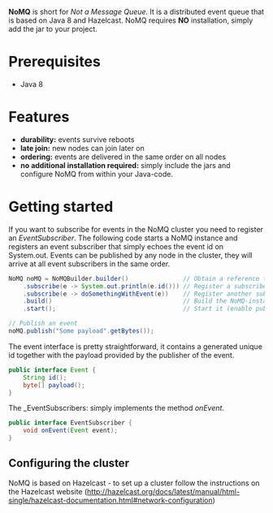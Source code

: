 __NoMQ__ is short for _Not a Message Queue_. It is a distributed event queue that is based on Java 8 and Hazelcast. NoMQ requires
__NO__ installation, simply add the jar to your project.

# Prerequisites
* Java 8

# Features
 * __durability:__ events survive reboots
 * __late join:__ new nodes can join later on
 * __ordering:__ events are delivered in the same order on all nodes
 * __no additional installation required:__ simply include the jars and configure NoMQ from within your Java-code.

# Getting started
If you want to subscribe for events in the NoMQ cluster you need to register an _EventSubscriber_. The following code starts a
NoMQ instance and registers an event subscriber that simply echoes the event id on System.out. Events can be published by any
node in the cluster, they will arrive at all event subscribers in the same order.

```java
NoMQ noMQ = NoMQBuilder.builder()               // Obtain a reference to the builder
    .subscribe(e -> System.out.println(e.id())) // Register a subscriber that echoes the id
    .subscribe(e -> doSomethingWithEvent(e))    // Register another subscriber that does something with the event
    .build()                                    // Build the NoMQ-instance
    .start();                                   // Start it (enable publish and subscribe)

// Publish an event
noMQ.publish("Some payload".getBytes());
```

The event interface is pretty straightforward, it contains a generated unique id together with the payload provided by the
publisher of the event.
```java
public interface Event {
    String id();
    byte[] payload();
}
```

The _EventSubscribers: simply implements the method _onEvent_.
```java
public interface EventSubscriber {
    void onEvent(Event event);
}
```

## Configuring the cluster
NoMQ is based on Hazelcast - to set up a cluster follow the instructions on the Hazelcast website
(http://hazelcast.org/docs/latest/manual/html-single/hazelcast-documentation.html#network-configuration)


